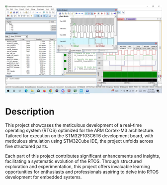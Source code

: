![Capture](https://github.com/mgtera200/Master-Embedded-System/blob/main/PROJECTS/%5B%20teraRTOS%20%5D/teraRTOS_Part4/MicroVision_Simulation%26debugging/SharedScreenshot.jpg)

# Description

This project showcases the meticulous development of a real-time operating system (RTOS) optimized for the ARM Cortex-M3 architecture. Tailored for execution on the STM32F103C6T6 development board, with meticulous simulation using STM32Cube IDE, the project unfolds across five structured parts.

Each part of this project contributes significant enhancements and insights, facilitating a systematic evolution of the RTOS. Through structured exploration and experimentation, this project offers invaluable learning opportunities for enthusiasts and professionals aspiring to delve into RTOS development for embedded systems.




